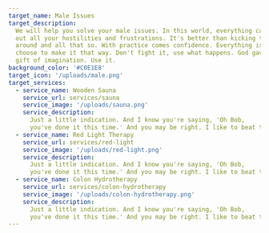 ```yaml
---
target_name: Male Issues
target_description:
  We will help you solve your male issues. In this world, everything can be happy. This is where you take
  out all your hostilities and frustrations. It's better than kicking the puppy dog
  around and all that so. With practice comes confidence. Everything is happy if you
  choose to make it that way. Don't fight it, use what happens. God gave you this
  gift of imagination. Use it.
background_color: '#C0E1E8'
target_icon: '/uploads/male.png'
target_services:
  - service_name: Wooden Sauna
    service_url: services/sauna
    service_image: '/uploads/sauna.png'
    service_description:
      Just a little indication. And I know you're saying, 'Oh Bob,
      you've done it this time.' And you may be right. I like to beat the brush.
  - service_name: Red Light Therapy
    service_url: services/red-light
    service_image: '/uploads/red-light.png'
    service_description:
      Just a little indication. And I know you're saying, 'Oh Bob,
      you've done it this time.' And you may be right. I like to beat the brush.
  - service_name: Colon Hydrotherapy
    service_url: services/colon-hydrotherapy
    service_image: '/uploads/colon-hydrotherapy.png'
    service_description:
      Just a little indication. And I know you're saying, 'Oh Bob,
      you've done it this time.' And you may be right. I like to beat the brush.
---
```

